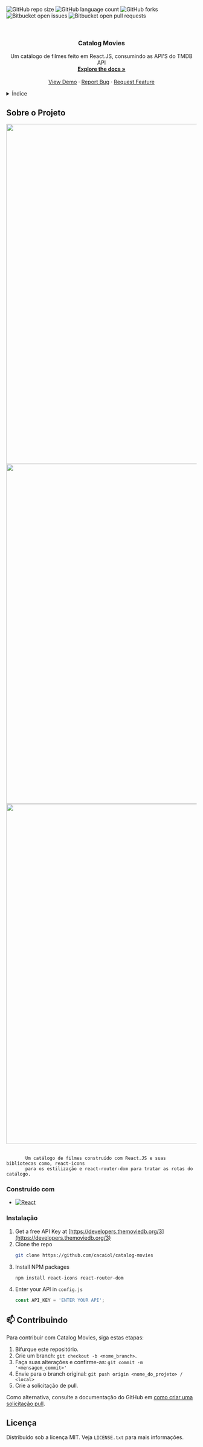 
![GitHub repo size](https://img.shields.io/github/repo-size/cacaiol/Projetos?style=for-the-badge)
![GitHub language count](https://img.shields.io/github/languages/count/cacaiol/Projetos?style=for-the-badge)
![GitHub forks](https://img.shields.io/github/forks/cacaiol/Projetos?style=for-the-badge)
![Bitbucket open issues](https://img.shields.io/bitbucket/issues/cacaiol/Projetos?style=for-the-badge)
![Bitbucket open pull requests](https://img.shields.io/bitbucket/pr-raw/cacaiol/Projetos?style=for-the-badge)



<!-- PROJECT LOGO -->
<br />
<div align="center">
  <a href="https://github.com/cacaiol/catalog-movies">
  
  </a>

<h3 align="center">Catalog Movies</h3>

  <p align="center">
    Um catálogo de filmes feito em React.JS, consumindo as API'S do TMDB API
    <br />
    <a href="https://github.com/cacaiol/catalog-movies"><strong>Explore the docs »</strong></a>
    <br />
    <br />
    <a href="https://github.com/cacaiol/catalog-movies">View Demo</a>
    ·
    <a href="https://github.com/cacaiol/catalog-movies/issues">Report Bug</a>
    ·
    <a href="https://github.com/cacaiol/catalog-movies/issues">Request Feature</a>
  </p>
</div>

<!-- TABLE OF CONTENTS -->
<details>
  <summary>Índice</summary>
  <ol>
    <li>
      <a href="#sobre-o-projeto">Sobre o Projeto</a>
      <ul>
        <li><a href="#construído-com">Construído com</a></li>
      </ul>
    </li>
    <li>
      <a href="#começando">Começando</a>
      <ul>
        <li><a href="#pré-requisitos">Pré-requisitos</a></li>
        <li><a href="#instalação">Instalação</a></li>
      </ul>
    </li>
    <li><a href="#contribuição">Contribuição</a></li>
    <li><a href="#licença">Licença</a></li>
    <li><a href="#contatos">Contatos</a></li>
  </ol>
</details>

<!-- ABOUT THE PROJECT -->
## Sobre o Projeto

<div align="center">
<img src="https://user-images.githubusercontent.com/107950801/203817075-d6138ebb-0b9f-47dd-badb-12303ccb5c6c.png" width="900px">
<img src="https://user-images.githubusercontent.com/107950801/203817201-5296b476-ef2f-4fbe-a3b7-0856c40d01e0.png" width="900px">
<img src="https://user-images.githubusercontent.com/107950801/203817215-161d4f7c-1b04-4e17-ba0e-023be087fc9d.png" width="900px">
</div>
<br/>


           Um catálogo de filmes construído com React.JS e suas bibliotecas como, react-icons 
           para os estilização e react-router-dom para tratar as rotas do catálogo.  

### Construído com

* [![React][React.js]][React-url]

### Instalação

1. Get a free API Key at [https://developers.themoviedb.org/3](https://developers.themoviedb.org/3)
2. Clone the repo
   ```sh
   git clone https://github.com/cacaiol/catalog-movies
   ```
3. Install NPM packages
   ```sh
   npm install react-icons react-router-dom
   ```
4. Enter your API in `config.js`
   ```js
   const API_KEY = 'ENTER YOUR API';
   ```


<!-- CONTRIBUTING -->
## 📫 Contribuindo

Para contribuir com Catalog Movies, siga estas etapas:

1. Bifurque este repositório.
2. Crie um branch: `git checkout -b <nome_branch>`.
3. Faça suas alterações e confirme-as: `git commit -m '<mensagem_commit>'`
4. Envie para o branch original: `git push origin <nome_do_projeto> / <local>`
5. Crie a solicitação de pull.

Como alternativa, consulte a documentação do GitHub em [como criar uma solicitação pull](https://help.github.com/en/github/collaborating-with-issues-and-pull-requests/creating-a-pull-request).


<!-- LICENSE -->
## Licença

Distribuído sob a licença MIT. Veja `LICENSE.txt` para mais informações.


<!-- MARKDOWN LINKS & IMAGES -->
<!-- https://www.markdownguide.org/basic-syntax/#reference-style-links -->
[React.js]: https://img.shields.io/badge/React-20232A?style=for-the-badge&logo=react&logoColor=61DAFB
[React-url]: https://reactjs.org/


